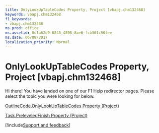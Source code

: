 ```yaml
---
title: OnlyLookUpTableCodes Property, Project [vbapj.chm132468]
keywords: vbapj.chm132468
f1_keywords:
- vbapj.chm132468
ms.prod: office
ms.assetid: 0c1a62d9-0843-4898-8ae6-fcb361c56fee
ms.date: 06/08/2017
localization_priority: Normal
---
```



# OnlyLookUpTableCodes Property, Project [vbapj.chm132468]

Hi there! You have landed on one of our F1 Help redirector pages. Please select the topic you were looking for below.

[OutlineCode.OnlyLookUpTableCodes Property (Project)](http://msdn.microsoft.com/library/172aeac5-98ed-9599-e9d3-cc0afde6b940%28Office.15%29.aspx)

[Task.PreleveledFinish Property (Project)](http://msdn.microsoft.com/library/edcb110a-41b7-c2ad-0382-d88cf5f3708c%28Office.15%29.aspx)

[!include[Support and feedback](~/includes/feedback-boilerplate.md)]